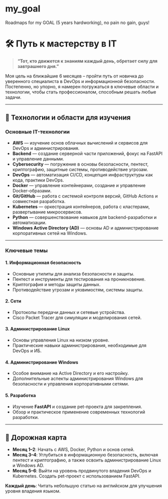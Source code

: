 # my_goal
Roadmaps for my GOAL (5 years hardworking), no pain no gain, guys!

# 🛠️ Путь к мастерству в IT

> **“Тот, кто движется к знаниям каждый день, обретает силу для завтрашнего дня.”**

Моя цель на ближайшие 6 месяцев – пройти путь от новичка до уверенного специалиста в DevOps и информационной безопасности. Постепенно, но упорно, я намерен погружаться в ключевые области и технологии, чтобы стать профессионалом, способным решать любые задачи.

---

## 🚀 Технологии и области для изучения

### Основные IT-технологии

- **AWS** — изучение основ облачных вычислений и сервисов для DevOps и администрирования.
- **Backend** — создание серверной части приложений, фокус на FastAPI и управление данными.
- **Cybersecurity** — погружение в основы безопасности, пентест, криптографию, защитные системы, противодействие угрозам.
- **DevOps** — автоматизация CI/CD, концепция инфраструктуры как кода, практики DevOps.
- **Docker** — управление контейнерами, создание и управление Docker-образами.
- **Git/GitHub** — работа с системой контроля версий, GitHub Actions и совместная разработка.
- **Kubernetes** — оркестрация контейнеров, работа с кластерами, развертывание микросервисов.
- **Python** — совершенствование навыков для backend-разработки и автоматизации.
- **Windows Active Directory (AD)** — основы AD и администрирование корпоративных сетей на Windows.

---

### Ключевые темы

#### 1. Информационная безопасность
- Основные утилиты для анализа безопасности и защиты.
- Пентест и инструменты для тестирования на проникновение.
- Криптография и методы защиты данных.
- Противодействие угрозам и уязвимостям, системы защиты.

#### 2. Сети
- Протоколы передачи данных и сетевые устройства.
- Cisco Packet Tracer для симуляции и моделирования сетей.

#### 3. Администрирование Linux
- Основы управления Linux на низком уровне.
- Практические навыки администрирования, необходимые для DevOps и ИБ.

#### 4. Администрирование Windows
- Особое внимание на Active Directory и его настройку.
- Дополнительные аспекты администрирования Windows для безопасности и управления корпоративными сетями.

#### 5. Разработка
- Изучение **FastAPI** и создание pet-проекта для закрепления.
- Обзор и практическое применение современных технологий разработки.

---

## 🎯 Дорожная карта

- **Месяц 1–2**: Начать с AWS, Docker, Python и основ сетей.
- **Месяц 3–4**: Углубиться в информационную безопасность, включая пентест и криптографию, а также освоить администрирование Linux и Windows AD.
- **Месяц 5–6**: Выйти на уровень продвинутого владения DevOps и Kubernetes. Создать pet-проект с использованием FastAPI.

**Каждый день**: Читать небольшую статью на английском для улучшения уровня владения языком.
